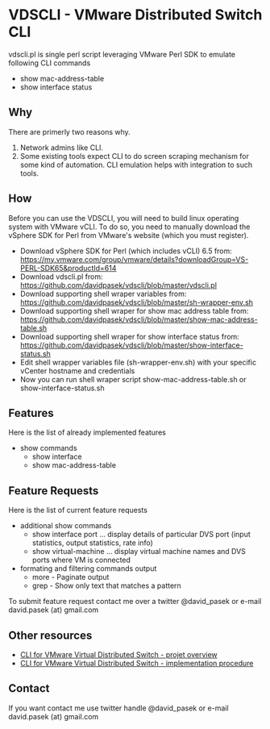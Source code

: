 # VDSCLI - VMware Distributed Switch CLI

vdscli.pl is single perl script leveraging VMware Perl SDK to emulate following CLI commands
* show mac-address-table
* show interface status

## Why

There are primerly two reasons why. 
1. Network admins like CLI. 
2. Some existing tools expect CLI to do screen scraping mechanism for some kind of automation. CLI emulation helps with integration to such tools.

## How

Before you can use the VDSCLI, you will need to build linux operating system with VMware vCLI. To do so, you need to manually download the vSphere SDK for Perl from VMware's website (which you must register).

* Download vSphere SDK for Perl (which includes vCLI) 6.5 from: https://my.vmware.com/group/vmware/details?downloadGroup=VS-PERL-SDK65&productId=614
* Download vdscli.pl from: https://github.com/davidpasek/vdscli/blob/master/vdscli.pl
* Download supporting shell wraper variables from: https://github.com/davidpasek/vdscli/blob/master/sh-wrapper-env.sh
* Download supporting shell wraper for show mac address table from: https://github.com/davidpasek/vdscli/blob/master/show-mac-address-table.sh
* Download supporting shell wraper for show interface status from: https://github.com/davidpasek/vdscli/blob/master/show-interface-status.sh
* Edit shell wrapper variables file (sh-wrapper-env.sh) with your specific vCenter hostname and credentials
* Now you can run shell wraper script show-mac-address-table.sh or show-interface-status.sh 

## Features

Here is the list of already implemented features
* show commands 
  - show interface
  - show mac-address-table

## Feature Requests

Here is the list of current feature requests
* additional show commands
  - show interface port <DVS-port> ... display details of particular DVS port (input statistics, output statistics, rate info)
  - show virtual-machine ... display virtual machine names and DVS ports where VM is connected
* formating and filtering commands output 
  - more - Paginate output
  - grep - Show only text that matches a pattern

To submit feature request contact me over a twitter @david_pasek or e-mail david.pasek (at) gmail.com

## Other resources

* [CLI for VMware Virtual Distributed Switch - projet overview](http://blog.igics.com/2017/06/cli-for-vmware-virtual-distributed.html)
* [CLI for VMware Virtual Distributed Switch - implementation procedure](http://blog.igics.com/2017/09/cli-for-vmware-virtual-distributed.html)

## Contact

If you want contact me use twitter handle @david_pasek or e-mail david.pasek (at) gmail.com
